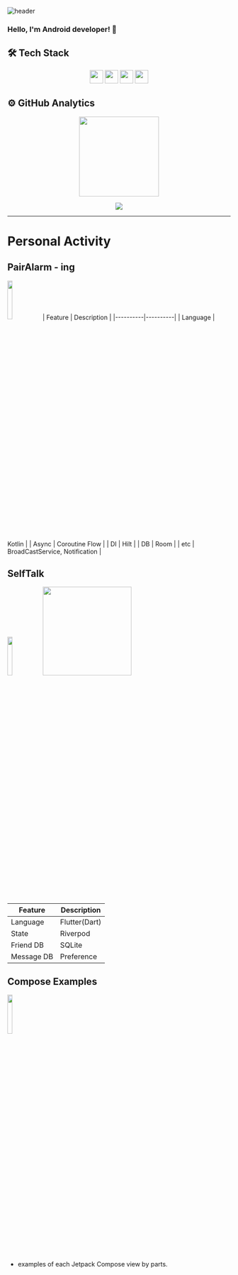 ![header](https://capsule-render.vercel.app/api?type=waving&color=gradient&customColorList=3&height=200&section=header&text=mmol93&fontSize=50&animation=twinkling)

### Hello, I'm Android developer! 👋

## 🛠 Tech Stack
<p align="center">
    <img height="30em" src="https://img.shields.io/badge/Flutter-ED8B00?style=for-the-badge&logo=Flutter&logoColor=white"/>
    <img height="30em" src="https://img.shields.io/badge/Kotlin-0095D5?&style=for-the-badge&logo=kotlin&logoColor=white"/>
    <img height="30em" src="https://img.shields.io/badge/Android-3DDC84?style=for-the-badge&logo=android&logoColor=white"/>
    <img height="30em" src="https://img.shields.io/badge/Python-eb1400?style=for-the-badge&logo=python&logoColor=white"/>
</p>

## ⚙️ GitHub Analytics

<p align="center">
<a href="https://github.com/mmol93">
  <img height="180em" src="https://github-readme-stats-eight-theta.vercel.app/api?username=mmol93&show_icons=true&theme=chartreuse-dark&include_all_commits=true&count_private=true"/>
</a>
</p>
</a>
<p align="center">
  <a href="https://github.com/devxb/gitanimals">
    <img src="https://render.gitanimals.org/farms/mmol93?contribution-view=true"/>
  </a>
</p>

---

# Personal Activity

## PairAlarm - ing
<a href='https://github.com/mmol93/PairAlarm'><img src='https://user-images.githubusercontent.com/69494230/137041613-75ad0721-460c-42c2-ade2-02899ee5ae93.png' width = 15% height = 15%></a>
| Feature | Description |
|----------|----------|
| Language   |  Kotlin  |
| Async   |  Coroutine Flow  |
| DI   |  Hilt  |
| DB   |  Room  |
| etc   |  BroadCastService, Notification  |



## SelfTalk
<a href='https://github.com/mmol93/flutter_self_talk'><img src='https://user-images.githubusercontent.com/69494230/137041613-75ad0721-460c-42c2-ade2-02899ee5ae93.png' width = 15% height = 15%></a>
<a href='https://play.google.com/store/apps/details?id=com.easyo.self_talk.product'><img src='https://upload.wikimedia.org/wikipedia/commons/7/78/Google_Play_Store_badge_EN.svg' width='200' /></a>

| Feature | Description |
|----------|----------|
| Language   |  Flutter(Dart)  |
| State   | Riverpod   |
| Friend DB   |  SQLite  |
| Message DB   |  Preference  |

## Compose Examples
<a href='https://github.com/mmol93/Compose_Architecture'><img src='https://user-images.githubusercontent.com/69494230/137041613-75ad0721-460c-42c2-ade2-02899ee5ae93.png' width = 15% height = 15%></a>
*  examples of each Jetpack Compose view by parts.
